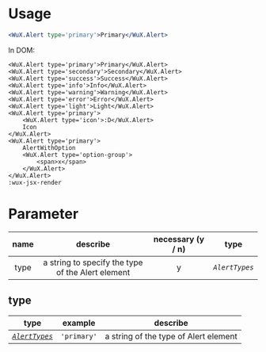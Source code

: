 # Usage

```jsx
<WuX.Alert type='primary'>Primary</WuX.Alert>
```

In DOM: 
```wux-jsx-render
<WuX.Alert type='primary'>Primary</WuX.Alert>
<WuX.Alert type='secondary'>Secondary</WuX.Alert>
<WuX.Alert type='success'>Success</WuX.Alert>
<WuX.Alert type='info'>Info</WuX.Alert>
<WuX.Alert type='warning'>Warning</WuX.Alert>
<WuX.Alert type='error'>Error</WuX.Alert>
<WuX.Alert type='light'>Light</WuX.Alert>
<WuX.Alert type='primary'>
    <WuX.Alert type='icon'>:D</WuX.Alert>
    Icon
</WuX.Alert>
<WuX.Alert type='primary'>
    AlertWithOption
    <WuX.Alert type='option-group'>
        <span>x</span>
    </WuX.Alert>
</WuX.Alert>
:wux-jsx-render
```

# Parameter

name|describe|necessary (y / n)|type
:-:|:-:|:-:|:-:
type|a string to specify the type of the Alert element|y|*`AlertTypes`*

## type

type|example|describe
:-:|:-:|:-:
[*`AlertTypes`*](../Types/Alert.md#alerttypes)|`'primary'`|a string of the type of Alert element